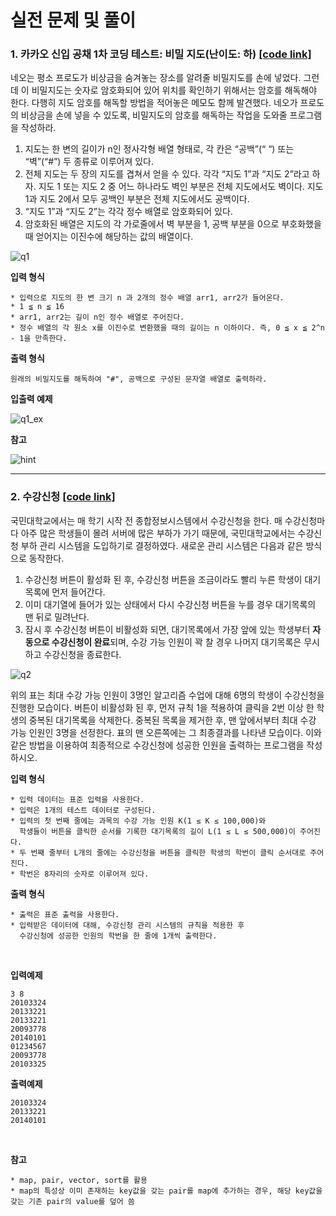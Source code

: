 # 실전 문제 및 풀이
### 1. 카카오 신입 공채 1차 코딩 테스트: 비밀 지도(난이도: 하)     [[code link]](https://github.com/kimkyeongnam/STUDY_Algorithm/blob/master/%5BN%ED%98%84%EC%A7%81%EC%9E%90%20%ED%8A%B9%EA%B0%95%5D%20All-in-One%20%EC%A7%81%EB%AC%B4%EC%97%AD%EB%9F%89%20%E3%80%8C%EC%95%8C%EA%B3%A0%EB%A6%AC%EC%A6%98%20%EA%B5%90%EC%9C%A1%ED%94%84%EB%A1%9C%EA%B7%B8%EB%9E%A8%E3%80%8D/3%EC%A3%BC%EC%B0%A8(190425)/ex_kakao_Maze.cpp)
네오는 평소 프로도가 비상금을 숨겨놓는 장소를 알려줄 비밀지도를 손에 넣었다. 그런데 이 비밀지도는 숫자로 암호화되어 있어 위치를 확인하기 위해서는 암호를 해독해야 한다. 다행히 지도 암호를 해독할 방법을 적어놓은 메모도 함께 발견했다.
네오가 프로도의 비상금을 손에 넣을 수 있도록, 비밀지도의 암호를 해독하는 작업을 도와줄 프로그램을 작성하라.  

1. 지도는 한 변의 길이가 n인 정사각형 배열 형태로, 각 칸은 “공백”(“ “) 또는 “벽”(“#”) 두 종류로 이루어져 있다.
2. 전체 지도는 두 장의 지도를 겹쳐서 얻을 수 있다. 각각 “지도 1”과 “지도 2”라고 하자. 지도 1 또는 지도 2 중 어느 하나라도 벽인 부분은 전체 지도에서도 벽이다. 지도 1과 지도 2에서 모두 공백인 부분은 전체 지도에서도 공백이다.
3. “지도 1”과 “지도 2”는 각각 정수 배열로 암호화되어 있다.
4. 암호화된 배열은 지도의 각 가로줄에서 벽 부분을 1, 공백 부분을 0으로 부호화했을 때 얻어지는 이진수에 해당하는 값의 배열이다.

![q1](https://user-images.githubusercontent.com/38516906/57449355-a0350180-7296-11e9-817b-8d8e00434df6.PNG)


**입력 형식**  
```
* 입력으로 지도의 한 변 크기 n 과 2개의 정수 배열 arr1, arr2가 들어온다.
* 1 ≦ n ≦ 16
* arr1, arr2는 길이 n인 정수 배열로 주어진다.
* 정수 배열의 각 원소 x를 이진수로 변환했을 때의 길이는 n 이하이다. 즉, 0 ≦ x ≦ 2^n - 1을 만족한다.
```
**출력 형식**  
```
원래의 비밀지도를 해독하여 "#", 공백으로 구성된 문자열 배열로 출력하라.
```

**입출력 예제**  

![q1_ex](https://user-images.githubusercontent.com/38516906/57449427-d1153680-7296-11e9-9ccc-53d70c778008.PNG)

**참고**

![hint](https://user-images.githubusercontent.com/38516906/57449836-e2127780-7297-11e9-91ee-47ec6631f44d.PNG)

---
### 2. 수강신청     [[code link]](https://github.com/kimkyeongnam/STUDY_Algorithm/blob/master/%5BN%ED%98%84%EC%A7%81%EC%9E%90%20%ED%8A%B9%EA%B0%95%5D%20All-in-One%20%EC%A7%81%EB%AC%B4%EC%97%AD%EB%9F%89%20%E3%80%8C%EC%95%8C%EA%B3%A0%EB%A6%AC%EC%A6%98%20%EA%B5%90%EC%9C%A1%ED%94%84%EB%A1%9C%EA%B7%B8%EB%9E%A8%E3%80%8D/3%EC%A3%BC%EC%B0%A8(190425)/ex_Enrolment.cpp)
국민대학교에서는 매 학기 시작 전 종합정보시스템에서 수강신청을 한다. 매 수강신청마다 아주 많은 학생들이 몰려 서버에 많은 부하가 가기 때문에, 국민대학교에서는 수강신청 부하 관리 시스템을 도입하기로 결정하였다. 새로운 관리 시스템은 다음과 같은 방식으로 동작한다.

1. 수강신청 버튼이 활성화 된 후, 수강신청 버튼을 조금이라도 빨리 누른 학생이 대기목록에 먼저 들어간다.
2. 이미 대기열에 들어가 있는 상태에서 다시 수강신청 버튼을 누를 경우 대기목록의 맨 뒤로 밀려난다.
3. 잠시 후 수강신청 버튼이 비활성화 되면, 대기목록에서 가장 앞에 있는 학생부터 **자동으로 수강신청이 완료**되며, 수강 가능 인원이 꽉 찰 경우 나머지 대기목록은 무시하고 수강신청을 종료한다.

![q2](https://user-images.githubusercontent.com/38516906/57450920-c2308300-729a-11e9-9161-8431b35aaf88.PNG)

위의 표는 최대 수강 가능 인원이 3명인 알고리즘 수업에 대해 6명의 학생이 수강신청을 진행한 모습이다. 버튼이 비활성화 된 후, 먼저 규칙 1을 적용하여 클릭을 2번 이상 한 학생의 중복된 대기목록을 삭제한다. 중복된 목록을 제거한 후, 맨 앞에서부터 최대 수강 가능 인원인 3명을 선정한다. 표의 맨 오른쪽에는 그 최종결과를 나타낸 모습이다. 이와 같은 방법을 이용하여 최종적으로 수강신청에 성공한 인원을 출력하는 프로그램을 작성하시오.
<br>

**입력 형식**  
```
* 입력 데이터는 표준 입력을 사용한다.
* 입력은 1개의 테스트 데이터로 구성된다.
* 입력의 첫 번째 줄에는 과목의 수강 가능 인원 K(1 ≤ K ≤ 100,000)와
  학생들이 버튼을 클릭한 순서를 기록한 대기목록의 길이 L(1 ≤ L ≤ 500,000)이 주어진다.
* 두 번째 줄부터 L개의 줄에는 수강신청을 버튼을 클릭한 학생의 학번이 클릭 순서대로 주어진다.
* 학번은 8자리의 숫자로 이루어져 있다.
```

**출력 형식**  
```
* 출력은 표준 출력을 사용한다.
* 입력받은 데이터에 대해, 수강신청 관리 시스템의 규칙을 적용한 후
  수강신청에 성공한 인원의 학번을 한 줄에 1개씩 출력한다.
```
<br>

**입력예제**  
```
3 8
20103324
20133221
20133221
20093778
20140101
01234567
20093778
20103325
```

**출력예제**  
```
20103324
20133221
20140101
```
<br>

**참고**
```
* map, pair, vector, sort를 활용
* map의 특성상 이미 존재하는 key값을 갖는 pair를 map에 추가하는 경우, 해당 key값을 갖는 기존 pair의 value를 덮어 씀
```
